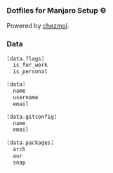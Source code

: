 ### Dotfiles for Manjaro Setup :gear:

Powered by [chezmoi](https://github.com/twpayne/chezmoi).

### Data
```go
[data.flags]
  is_for_work
  is_personal

[data]
  name
  username
  email

[data.gitconfig]
  name
  email
 
[data.packages]
  arch
  aur
  snap
```
